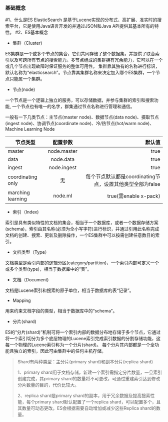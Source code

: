 ### 基础概念

#1、什么是ES
ElasticSearch 是基于Lucene实现的分布式、高扩展、准实时的搜索平台，它是使用Java语言开发的并通过JSON和Java API提供其基本所有的特性。
#2、ES基本概念
* 集群（Cluster)

ES集群是一个或多个节点的集合，它们共同存储了整个数据集，并提供了联合索引以及可跨所有节点的搜索能力。多节点组成的集群拥有冗余能力，它可以在一个或几个节点出现故障时保证服务的整体可用性。
集群靠其独有的名称进行标识，默认名称为“elasticsearch”。节点靠其集群名称来决定加入哪个ES集群，一个节点只能属一个集群。

* 节点(node)

一个节点是一个逻辑上独立的服务，可以存储数据，并参与集群的索引和搜索功能, 一个节点也有唯一的名字，群集通过节点名称进行管理和通信。

一般有一下几类节点：主节点(master node)、数据节点(data node)、摄取节点(ingest node)、协调节点(coordinate node)、冷/热节点(hot/warm node)、Machine Learning Node

节点类型|配置参数|默认值
--|:--:|--:
master|node.master|true
data|node.data|true
ingest|node.ingest|true
coordinating only|无|每个节点默认都是coordinating节点，设置其他类型全部为false
marching learning|node.ml|true(需enable x-pack)


* 索引（Index)

索引是具有类似特性的文档的集合，相当于一个数据库，或者一个数据存储方案(schema)，索引由其名称(必须为全小写字符)进行标识，并通过引用此名称完成文档的创建、搜索、更新及删除操作，一个ES集群中可以按需创建任意数目的索引。

* 文档类型（Type）

文档类型是索引内部的逻辑分区(category/partition)，一个索引内部可定义一个或多个类型(type)，相当于数据库中的“表”。

* 文档（Document)

文档是Lucene索引和搜索的原子单位，相当于数据库的表“记录”。

* Mapping

用来约束文档字段的类型，相当于数据库中的“schema”。

* 分片(shard)

ES的“分片(shard)”机制可将一个索引内部的数据分布地存储于多个节点，它通过将一个索引切分为多个底层物理的Lucene索引完成索引数据的分割存储功能，这每一个物理的Lucene索引称为一个分片(shard)。
每个分片其内部都是一个全功能且独立的索引，因此可由集群中的任何主机存储。

>Shard有两种类型：主分片(primary shard)和副本分片(replica shard)
>
>1、primary shard用于文档存储，新建一个索引需指定分片数量，一旦索引创建完成，其primary shard的数量将不可更改，可通过重建索引达到修改分片数量的目的，代价比较大。
>
>2、replica shard是primary shard的副本，用于冗余数据及提高搜索性能，每个primary shard默认配置了一个replica shard，可以配置多个，且其数量可动态更改。ES会根据需要自动增加或减少这些Replica shard的数量。
